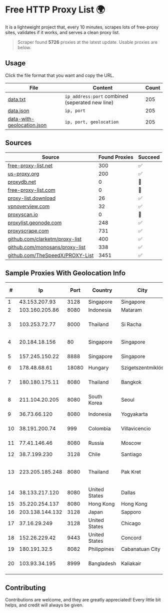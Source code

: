 
# Free HTTP Proxy List 🌍

It is a lightweight project that, every 10 minutes, scrapes lots of free-proxy sites, validates if it works, and serves a clean proxy list.


> Scraper found **5726** proxies at the latest update. Usable proxies are below.

## Usage

Click the file format that you want and copy the URL.


|File|Content|Count|
|----|-------|-----|
|[data.txt](https://raw.githubusercontent.com/themiralay/Proxy-List-World/master/data.txt)|`ip_address:port` combined (seperated new line)|205|
|[data.json](https://raw.githubusercontent.com/themiralay/Proxy-List-World/master/data.json)|`ip, port`|205|
|[data-with-geolocation.json](https://raw.githubusercontent.com/themiralay/Proxy-List-World/master/data-with-geolocation.json)|`ip, port, geolocation`|205|

## Sources

|Source|Found Proxies|Succeed|
|------|-------------|-------|
|[free-proxy-list.net](https://free-proxy-list.net)|300|✅|
|[us-proxy.org](https://www.us-proxy.org)|200|✅|
|[proxydb.net](http://proxydb.net)|0|🚫|
|[free-proxy-list.com](https://free-proxy-list.com/?page=&port=&type%5B%5D=http&type%5B%5D=https&up_time=0&search=Search)|0|🚫|
|[proxy-list.download](https://www.proxy-list.download/HTTP)|26|✅|
|[vpnoverview.com](https://vpnoverview.com/privacy/anonymous-browsing/free-proxy-servers)|32|✅|
|[proxyscan.io](https://www.proxyscan.io)|0|🚫|
|[proxylist.geonode.com](https://proxylist.geonode.com/api/proxy-list?limit=300&page=1&sort_by=lastChecked&sort_type=desc&protocols=http,https)|248|✅|
|[proxyscrape.com](https://api.proxyscrape.com/v2/?request=displayproxies&protocol=http&timeout=10000&country=all&ssl=all&anonymity=all)|731|✅|
|[github.com/clarketm/proxy-list](https://raw.githubusercontent.com/clarketm/proxy-list/master/proxy-list-raw.txt)|400|✅|
|[github.com/monosans/proxy-list](https://raw.githubusercontent.com/monosans/proxy-list/main/proxies/http.txt)|338|✅|
|[github.com/TheSpeedX/PROXY-List](https://raw.githubusercontent.com/TheSpeedX/PROXY-List/master/http.txt)|3451|✅|


## Sample Proxies With Geolocation Info

|#|Ip|Port|Country|City|Internet Service Provider|
|-|--|----|-------|----|-------------------------|
|1|43.153.207.93|3128|Singapore|Singapore|Aceville Pte.ltd|
|2|103.160.205.86|8080|Indonesia|Mataram|PRIME|
|3|103.253.72.77|8000|Thailand|Si Racha|Readyidc Company Limited|
|4|20.184.18.156|80|Singapore|Singapore|Microsoft Corporation|
|5|157.245.150.22|8888|Singapore|Singapore|DigitalOcean, LLC|
|6|178.48.68.61|18080|Hungary|Szigetszentmiklós|UPC|
|7|180.180.175.11|8080|Thailand|Bangkok|TOT Public Company Limited|
|8|211.104.20.205|8080|South Korea|Seoul|Korea Telecom|
|9|36.73.66.120|8080|Indonesia|Yogyakarta|PT. TELKOM INDONESIA|
|10|38.191.200.74|999|Colombia|Villavicencio|Cogent Communications|
|11|77.41.146.46|8080|Russia|Moscow|OJSC Vimpelcom HQ|
|12|38.7.199.230|3128|Chile|Santiago|Grupo ZGH SPA|
|13|223.205.185.248|8080|Thailand|Pak Kret|Triple T Broadband Public Company Limited|
|14|38.133.217.120|8080|United States|Dallas|ContentKeeper Technologies|
|15|35.220.254.137|8080|Hong Kong|Hong Kong|Google LLC|
|16|203.138.144.132|3128|Japan|Sapporo|SIMPLEIA|
|17|37.16.29.249|3128|United States|Chicago|Fly.io, Inc.|
|18|152.26.229.42|9443|United States|Concord|MCNC|
|19|180.191.32.5|8082|Philippines|Cabanatuan City|Globe Telecom|
|20|103.93.34.195|8999|Bangladesh|Kaliakair|Apple Communication Ltd.|



## Contributing

Contributions are welcome, and they are greatly appreciated! Every
little bit helps, and credit will always be given.

